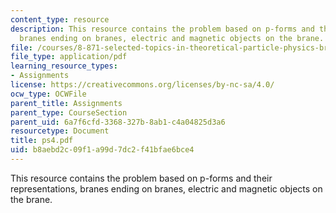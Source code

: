 ```yaml
---
content_type: resource
description: This resource contains the problem based on p-forms and their representations,
  branes ending on branes, electric and magnetic objects on the brane.
file: /courses/8-871-selected-topics-in-theoretical-particle-physics-branes-and-gauge-theory-dynamics-fall-2004/b8aebd2c09f1a99d7dc2f41bfae6bce4_ps4.pdf
file_type: application/pdf
learning_resource_types:
- Assignments
license: https://creativecommons.org/licenses/by-nc-sa/4.0/
ocw_type: OCWFile
parent_title: Assignments
parent_type: CourseSection
parent_uid: 6a7f6cfd-3368-327b-8ab1-c4a04825d3a6
resourcetype: Document
title: ps4.pdf
uid: b8aebd2c-09f1-a99d-7dc2-f41bfae6bce4
---
```

This resource contains the problem based on p-forms and their representations, branes ending on branes, electric and magnetic objects on the brane.